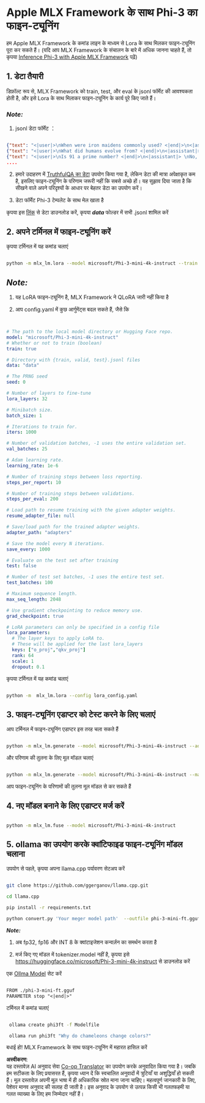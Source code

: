 <!--
CO_OP_TRANSLATOR_METADATA:
{
  "original_hash": "2b94610e2f6fe648e01fa23626f0dd03",
  "translation_date": "2025-07-17T07:58:21+00:00",
  "source_file": "md/03.FineTuning/FineTuning_MLX.md",
  "language_code": "hi"
}
-->
# **Apple MLX Framework के साथ Phi-3 का फाइन-ट्यूनिंग**

हम Apple MLX Framework के कमांड लाइन के माध्यम से Lora के साथ मिलकर फाइन-ट्यूनिंग पूरा कर सकते हैं। (यदि आप MLX Framework के संचालन के बारे में अधिक जानना चाहते हैं, तो कृपया [Inference Phi-3 with Apple MLX Framework](../03.FineTuning/03.Inference/MLX_Inference.md) पढ़ें)


## **1. डेटा तैयारी**

डिफ़ॉल्ट रूप से, MLX Framework को train, test, और eval के jsonl फॉर्मेट की आवश्यकता होती है, और इसे Lora के साथ मिलाकर फाइन-ट्यूनिंग के कार्य पूरे किए जाते हैं।


### ***Note:***

1. jsonl डेटा फॉर्मेट ：


```json

{"text": "<|user|>\nWhen were iron maidens commonly used? <|end|>\n<|assistant|> \nIron maidens were never commonly used <|end|>"}
{"text": "<|user|>\nWhat did humans evolve from? <|end|>\n<|assistant|> \nHumans and apes evolved from a common ancestor <|end|>"}
{"text": "<|user|>\nIs 91 a prime number? <|end|>\n<|assistant|> \nNo, 91 is not a prime number <|end|>"}
....

```

2. हमारे उदाहरण में [TruthfulQA का डेटा](https://github.com/sylinrl/TruthfulQA/blob/main/TruthfulQA.csv) उपयोग किया गया है, लेकिन डेटा की मात्रा अपेक्षाकृत कम है, इसलिए फाइन-ट्यूनिंग के परिणाम जरूरी नहीं कि सबसे अच्छे हों। यह सुझाव दिया जाता है कि सीखने वाले अपने परिदृश्यों के आधार पर बेहतर डेटा का उपयोग करें।

3. डेटा फॉर्मेट Phi-3 टेम्पलेट के साथ मेल खाता है

कृपया इस [लिंक](../../../../code/04.Finetuning/mlx) से डेटा डाउनलोड करें, कृपया ***data*** फोल्डर में सभी .jsonl शामिल करें


## **2. अपने टर्मिनल में फाइन-ट्यूनिंग करें**

कृपया टर्मिनल में यह कमांड चलाएं


```bash

python -m mlx_lm.lora --model microsoft/Phi-3-mini-4k-instruct --train --data ./data --iters 1000 

```


## ***Note:***

1. यह LoRA फाइन-ट्यूनिंग है, MLX Framework ने QLoRA जारी नहीं किया है

2. आप config.yaml में कुछ आर्गुमेंट्स बदल सकते हैं, जैसे कि


```yaml


# The path to the local model directory or Hugging Face repo.
model: "microsoft/Phi-3-mini-4k-instruct"
# Whether or not to train (boolean)
train: true

# Directory with {train, valid, test}.jsonl files
data: "data"

# The PRNG seed
seed: 0

# Number of layers to fine-tune
lora_layers: 32

# Minibatch size.
batch_size: 1

# Iterations to train for.
iters: 1000

# Number of validation batches, -1 uses the entire validation set.
val_batches: 25

# Adam learning rate.
learning_rate: 1e-6

# Number of training steps between loss reporting.
steps_per_report: 10

# Number of training steps between validations.
steps_per_eval: 200

# Load path to resume training with the given adapter weights.
resume_adapter_file: null

# Save/load path for the trained adapter weights.
adapter_path: "adapters"

# Save the model every N iterations.
save_every: 1000

# Evaluate on the test set after training
test: false

# Number of test set batches, -1 uses the entire test set.
test_batches: 100

# Maximum sequence length.
max_seq_length: 2048

# Use gradient checkpointing to reduce memory use.
grad_checkpoint: true

# LoRA parameters can only be specified in a config file
lora_parameters:
  # The layer keys to apply LoRA to.
  # These will be applied for the last lora_layers
  keys: ["o_proj","qkv_proj"]
  rank: 64
  scale: 1
  dropout: 0.1


```

कृपया टर्मिनल में यह कमांड चलाएं


```bash

python -m  mlx_lm.lora --config lora_config.yaml

```


## **3. फाइन-ट्यूनिंग एडाप्टर को टेस्ट करने के लिए चलाएं**

आप टर्मिनल में फाइन-ट्यूनिंग एडाप्टर इस तरह चला सकते हैं 


```bash

python -m mlx_lm.generate --model microsoft/Phi-3-mini-4k-instruct --adapter-path ./adapters --max-token 2048 --prompt "Why do chameleons change colors? " --eos-token "<|end|>"    

```

और परिणाम की तुलना के लिए मूल मॉडल चलाएं 


```bash

python -m mlx_lm.generate --model microsoft/Phi-3-mini-4k-instruct --max-token 2048 --prompt "Why do chameleons change colors? " --eos-token "<|end|>"    

```

आप फाइन-ट्यूनिंग के परिणामों की तुलना मूल मॉडल से कर सकते हैं


## **4. नए मॉडल बनाने के लिए एडाप्टर मर्ज करें**


```bash

python -m mlx_lm.fuse --model microsoft/Phi-3-mini-4k-instruct

```

## **5. ollama का उपयोग करके क्वांटिफाइड फाइन-ट्यूनिंग मॉडल चलाना**

उपयोग से पहले, कृपया अपना llama.cpp पर्यावरण सेटअप करें


```bash

git clone https://github.com/ggerganov/llama.cpp.git

cd llama.cpp

pip install -r requirements.txt

python convert.py 'Your meger model path'  --outfile phi-3-mini-ft.gguf --outtype f16 

```

***Note:*** 

1. अब fp32, fp16 और INT 8 के क्वांटाइजेशन कन्वर्ज़न का समर्थन करता है

2. मर्ज किए गए मॉडल में tokenizer.model नहीं है, कृपया इसे https://huggingface.co/microsoft/Phi-3-mini-4k-instruct से डाउनलोड करें

एक [Ollma Model](https://ollama.com/) सेट करें


```txt

FROM ./phi-3-mini-ft.gguf
PARAMETER stop "<|end|>"

```

टर्मिनल में कमांड चलाएं


```bash

 ollama create phi3ft -f Modelfile 

 ollama run phi3ft "Why do chameleons change colors?" 

```

बधाई हो! MLX Framework के साथ फाइन-ट्यूनिंग में महारत हासिल करें

**अस्वीकरण**:  
यह दस्तावेज़ AI अनुवाद सेवा [Co-op Translator](https://github.com/Azure/co-op-translator) का उपयोग करके अनुवादित किया गया है। जबकि हम सटीकता के लिए प्रयासरत हैं, कृपया ध्यान दें कि स्वचालित अनुवादों में त्रुटियाँ या अशुद्धियाँ हो सकती हैं। मूल दस्तावेज़ अपनी मूल भाषा में ही अधिकारिक स्रोत माना जाना चाहिए। महत्वपूर्ण जानकारी के लिए, पेशेवर मानव अनुवाद की सलाह दी जाती है। इस अनुवाद के उपयोग से उत्पन्न किसी भी गलतफहमी या गलत व्याख्या के लिए हम जिम्मेदार नहीं हैं।